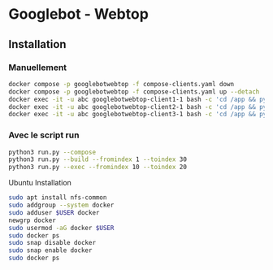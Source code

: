# Googlebot - Webtop

## Installation

### Manuellement

```sh
docker compose -p googlebotwebtop -f compose-clients.yaml down
docker compose -p googlebotwebtop -f compose-clients.yaml up --detach
docker exec -it -u abc googlebotwebtop-client1-1 bash -c 'cd /app && python3 run.py'
docker exec -it -u abc googlebotwebtop-client2-1 bash -c 'cd /app && python3 run.py'
docker exec -it -u abc googlebotwebtop-client3-1 bash -c 'cd /app && python3 run.py'
```

### Avec le script run

```sh
python3 run.py --compose
python3 run.py --build --fromindex 1 --toindex 30
python3 run.py --exec --fromindex 10 --toindex 20
```

Ubuntu Installation

```sh
sudo apt install nfs-common
sudo addgroup --system docker
sudo adduser $USER docker
newgrp docker
sudo usermod -aG docker $USER
sudo docker ps
sudo snap disable docker
sudo snap enable docker
sudo docker ps
```
